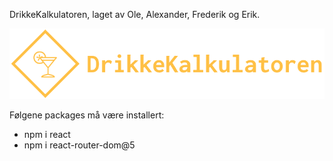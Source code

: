 DrikkeKalkulatoren, laget av Ole, Alexander, Frederik og Erik.

![alt text](/src/images/logo.png)

Følgene packages må være installert:
- npm i react
- npm i react-router-dom@5